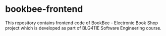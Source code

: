 # bookbee-frontend
This repository contains frontend code of BookBee - Electronic Book Shop project which is developed as part of BLG411E Software Engineering course.
